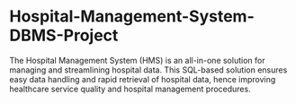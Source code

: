 # Hospital-Management-System-DBMS-Project

The Hospital Management System (HMS) is an all-in-one solution for managing and streamlining hospital data. This SQL-based solution ensures easy data handling and rapid retrieval of hospital data, hence improving healthcare service quality and hospital management procedures.
